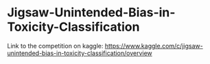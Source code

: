 # Jigsaw-Unintended-Bias-in-Toxicity-Classification

Link to the competition on kaggle: https://www.kaggle.com/c/jigsaw-unintended-bias-in-toxicity-classification/overview
